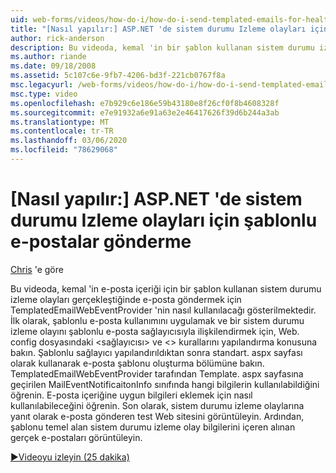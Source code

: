 ```yaml
---
uid: web-forms/videos/how-do-i/how-do-i-send-templated-emails-for-health-monitoring-events-in-aspnet
title: "[Nasıl yapılır:] ASP.NET 'de sistem durumu Izleme olayları için şablonlu e-postalar gönder | Microsoft Docs"
author: rick-anderson
description: Bu videoda, kemal 'in bir şablon kullanan sistem durumu izleme olayları gerçekleştiğinde e-posta göndermek için TemplatedEmailWebEventProvider 'nin nasıl kullanılacağı gösterilmektedir...
ms.author: riande
ms.date: 09/18/2008
ms.assetid: 5c107c6e-9fb7-4206-bd3f-221cb0767f8a
msc.legacyurl: /web-forms/videos/how-do-i/how-do-i-send-templated-emails-for-health-monitoring-events-in-aspnet
msc.type: video
ms.openlocfilehash: e7b929c6e186e59b43180e8f26cf0f8b4608328f
ms.sourcegitcommit: e7e91932a6e91a63e2e46417626f39d6b244a3ab
ms.translationtype: MT
ms.contentlocale: tr-TR
ms.lasthandoff: 03/06/2020
ms.locfileid: "78629068"
---
```

# <a name="how-do-i-send-templated-emails-for-health-monitoring-events-in-aspnet"></a>[Nasıl yapılır:] ASP.NET 'de sistem durumu Izleme olayları için şablonlu e-postalar gönderme

[Chris](https://twitter.com/chrispels) 'e göre

Bu videoda, kemal 'in e-posta içeriği için bir şablon kullanan sistem durumu izleme olayları gerçekleştiğinde e-posta göndermek için TemplatedEmailWebEventProvider 'nin nasıl kullanılacağı gösterilmektedir. İlk olarak, şablonlu e-posta kullanımını uygulamak ve bir sistem durumu izleme olayını şablonlu e-posta sağlayıcısıyla ilişkilendirmek için, Web. config dosyasındaki &lt;sağlayıcısı&gt; ve &lt;&gt; kurallarını yapılandırma konusuna bakın. Şablonlu sağlayıcı yapılandırıldıktan sonra standart. aspx sayfası olarak kullanarak e-posta şablonu oluşturma bölümüne bakın. TemplatedEmailWebEventProvider tarafından Template. aspx sayfasına geçirilen MailEventNotificaitonInfo sınıfında hangi bilgilerin kullanılabildiğini öğrenin. E-posta içeriğine uygun bilgileri eklemek için nasıl kullanılabileceğini öğrenin. Son olarak, sistem durumu izleme olaylarına yanıt olarak e-posta gönderen test Web sitesini görüntüleyin. Ardından, şablonu temel alan sistem durumu izleme olay bilgilerini içeren alınan gerçek e-postaları görüntüleyin.

[&#9654;Videoyu izleyin (25 dakika)](https://channel9.msdn.com/Blogs/ASP-NET-Site-Videos/how-do-i-send-templated-emails-for-health-monitoring-events-in-aspnet)
